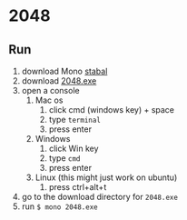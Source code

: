 # 2048
## Run
1. download Mono [stabal](https://www.mono-project.com/download/stable/)
2. download [2048.exe](https://github.com/zaze06/2048-2/raw/master/2048.exe)
3. open a console
    1. Mac os
        1. click cmd (windows key) + space
        2. type `terminal`
        3. press enter
    2. Windows
        1. click Win key
        2. type `cmd`
        3. press enter 
    3. Linux (this might just work on ubuntu)
        1. press ctrl+alt+t
4. go to the download directory for `2048.exe`
5. run `$ mono 2048.exe`